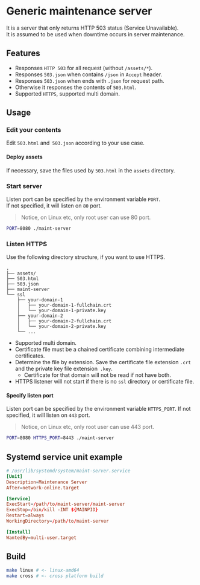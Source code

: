 # Generic maintenance server

It is a server that only returns HTTP 503 status (Service Unavailable).  
It is assumed to be used when downtime occurs in server maintenance.  

## Features

- Responses `HTTP 503` for all request (without `/assets/*`).
- Responses `503.json` when contains `/json` in `Accept` header.
- Responses `503.json` when ends with `.json` for request path.
- Otherwise it responses the contents of `503.html`.
- Supported `HTTPS`, supported multi domain.

## Usage

### Edit your contents

Edit `503.html` and` 503.json` according to your use case.

#### Deploy assets 

If necessary, save the files used by `503.html` in the `assets` directory.

### Start server

Listen port can be specified by the environment variable `PORT`.  
If not specified, it will listen on `80` port.  

> Notice, on Linux etc, only root user can use 80 port.

```sh
PORT=8080 ./maint-server
```

### Listen HTTPS

Use the following directory structure, if you want to use HTTPS.
 

```
.
├── assets/
├── 503.html
├── 503.json
├── maint-server
└── ssl
    ├── your-domain-1
    │   ├── your-domain-1-fullchain.crt
    │   └── your-domain-1-private.key
    ├── your-domain-2
    │   ├── your-domain-2-fullchain.crt
    │   └── your-domain-2-private.key
    └── ...
```

- Supported multi domain.
- Certificate file must be a chained certificate combining intermediate certificates.
- Determine the file by extension.
    Save the certificate file extension `.crt` and the private key file extension` .key`.
  - Certificate for that domain will not be read if not have both.
- HTTPS listener will not start if there is no `ssl` directory or certificate file.

#### Specify listen port

Listen port can be specified by the environment variable `HTTPS_PORT`.
If not specified, it will listen on `443` port.

> Notice, on Linux etc, only root user can use 443 port.

```sh
PORT=8080 HTTPS_PORT=8443 ./maint-server
```

## Systemd service unit example

```toml
# /usr/lib/systemd/system/maint-server.service
[Unit]
Description=Maintenance Server
After=network-online.target

[Service]
ExecStart=/path/to/maint-server/maint-server
ExecStop=/bin/kill -INT ${MAINPID}
Restart=always
WorkingDirectory=/path/to/maint-server

[Install]
WantedBy=multi-user.target
```

## Build

```sh
make linux # <- linux-amd64
make cross # <- cross platform build
```
